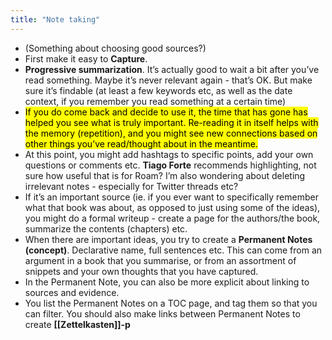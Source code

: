 ```yaml
---
title: "Note taking"
---
```


- (Something about choosing good sources?)<span id='QNtd8WmE4'/>
- First make it easy to **Capture**.<span id='iLveamHyX'/>
- **Progressive summarization**. It’s actually good to wait a bit after you’ve read something. Maybe it’s never relevant again - that’s OK. But make sure it’s findable (at least a few keywords etc, as well as the date context, if you remember you read something at a certain time)<span id='6vDxve3AB'/>
- &#8203;<mark>If you do come back and decide to use it, the time that has gone has helped you see what is truly important. Re-reading it in itself helps with the memory (repetition), and you might see new connections based on other things you’ve read/thought about in the meantime. </mark><span id='hEfTK6uCR'/>
- At this point, you might add hashtags to specific points, add your own questions or comments etc. **Tiago Forte** recommends highlighting, not sure how useful that is for Roam? I’m also wondering about deleting irrelevant notes - especially for Twitter threads etc?<span id='KXVhwmD5u'/>
- If it’s an important source (ie. if you ever want to specifically remember what that book was about, as opposed to just using some of the ideas), you might do a formal writeup - create a page for the authors/the book, summarize the contents (chapters) etc.<span id='EFv9X8t3h'/>
- When there are important ideas, you try to create a **Permanent Notes (concept)**. Declarative name, full sentences etc. This can come from an argument in a book that you summarise, or from an assortment of snippets and your own thoughts that you have captured.<span id='GZIjRhIek'/>
- In the Permanent Note, you can also be more explicit about linking to sources and evidence.<span id='DM1gw9grD'/>
- You list the Permanent Notes on a TOC page, and tag them so that you can filter. You should also make links between Permanent Notes to create **[[Zettelkasten]]-p**<span id='UO9wQOcIs'/>
